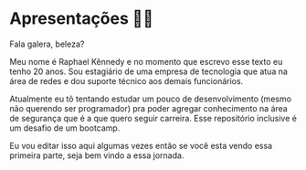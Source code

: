 # Apresentações :vulcan_salute::nerd_face: 

Fala galera, beleza?

Meu nome é Raphael Kênnedy e no momento que escrevo esse texto eu tenho 20 anos. Sou estagiário de uma empresa de tecnologia que atua na área de redes e dou suporte técnico aos demais funcionários.

Atualmente eu tô tentando estudar um pouco de desenvolvimento (mesmo não querendo ser programador) pra poder agregar conhecimento na área de segurança que é a que quero seguir carreira. Esse repositório inclusive é um desafio de um bootcamp.

Eu vou editar isso aqui algumas vezes então se você esta vendo essa primeira parte, seja bem vindo a essa jornada.
